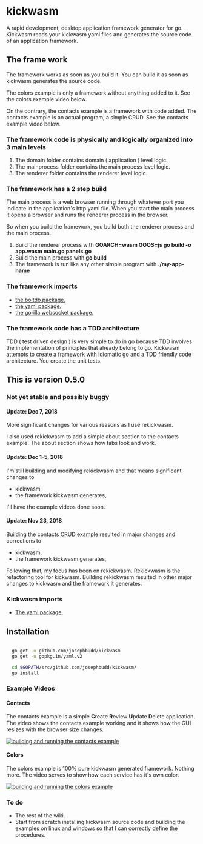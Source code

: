 # kickwasm

A rapid development, desktop application framework generator for go. Kickwasm reads your kickwasm yaml files and generates the source code of an application framework.

## The frame work

The framework works as soon as you build it. You can build it as soon as kickwasm generates the source code.

The colors example is only a framework without anything added to it. See the colors example video below.

On the contrary, the contacts example is a framework with code added. The contacts example is an actual program, a simple CRUD. See the contacts example video below.

### The framework code is physically and logically organized into 3 main levels

1. The domain folder contains domain ( application ) level logic.
1. The mainprocess folder contains the main process level logic.
1. The renderer folder contains the renderer level logic.

### The framework has a 2 step build

The main process is a web browser running through whatever port you indicate in the application's http.yaml file. When you start the main process it opens a browser and runs the renderer process in the browser.

So when you build the framework, you build both the renderer process and the main process.

1. Build the renderer process with **GOARCH=wasm GOOS=js go build -o app.wasm main.go panels.go**
1. Build the main process with **go build**
1. The framework is run like any other simple program with **./my-app-name**

### The framework imports

* [the boltdb package.](https://github.com/boltdb/bolt)
* [the yaml package.](https://gopkg.in/yaml.v2)
* [the gorilla websocket package.](https://github.com/gorilla/websocket)

### The framework code has a TDD architecture

TDD ( test driven design ) is very simple to do in go because TDD involves the implementation of principles that already belong to go. Kickwasm attempts to create a framework with idiomatic go and a TDD friendly code architecture. You create the unit tests.

## This is version 0.5.0

### Not yet stable and possibly buggy

#### Update: Dec 7, 2018

More significant changes for various reasons as I use rekickwasm.

I also used rekickwasm to add a simple about section to the contacts example. The about section shows how tabs look and work.

#### Update: Dec 1-5, 2018

I'm still building and modifying rekickwasm and that means significant changes to

* kickwasm,
* the framework kickwasm generates,

I'll have the example videos done soon.

#### Update: Nov 23, 2018

Building the contacts CRUD example resulted in major changes and corrections to

* kickwasm,
* the framework kickwasm generates,

Following that, my focus has been on rekickwasm. Rekickwasm is the refactoring tool for kickwasm. Building rekickwasm resulted in other major changes to kickwasm and the framework it generates.

### Kickwasm imports

* [The yaml package.](https://gopkg.in/yaml.v2)

## Installation

``` bash

  go get -u github.com/josephbudd/kickwasm
  go get -u gopkg.in/yaml.v2

  cd $GOPATH/src/github.com/josephbudd/kickwasm/
  go install

```

### Example Videos

#### Contacts

The contacts example is a simple **C**reate **R**eview **U**pdate **D**elete application. The video shows the contacts example working and it shows how the GUI resizes with the browser size changes.

[![building and running the contacts example](https://i.vimeocdn.com/video/744492275_640.webp)](https://vimeo.com/305091300)

#### Colors

The colors example is 100% pure kickwasm generated framework. Nothing more. The video serves to show how each service has it's own color.

[![building and running the colors example](https://i.vimeocdn.com/video/744492343_640.webp)](https://vimeo.com/305091395)

### To do

* The rest of the wiki.
* Start from scratch installing kickwasm source code and building the examples on linux and windows so that I can correctly define the procedures.
